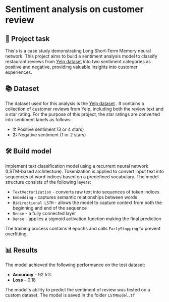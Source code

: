 # Sentiment analysis on customer review
## 📌 Project task
This's is a case study demonstrating Long Short-Term Memory neural network. This project aims to build a sentiment analysis model to classify restaurant reviews from [Yelp dataset](https://www.tensorflow.org/datasets/catalog/yelp_polarity_reviews) into two sentiment categories as positive and negative, providing valuable insights into customer experiences.

## 📚 Dataset
The dataset used for this analysis is the [Yelp dataset](https://www.tensorflow.org/datasets/catalog/yelp_polarity_reviews) . It contains a collection of customer reviews from Yelp, including both the review text and a star rating. For the purpose of this project, the star ratings are converted into sentiment labels as follows:
  - **1:** Positive sentiment (3 or 4 stars)
  - **2:** Negative sentiment (1 or 2 stars)

## 🛠️ Build model
Implement text classification model using a recurrent neural network (LSTM-based architecture). Tokenization is applied to convert input text into sequences of word indices based on a predefined vocabulary. The model structure consists of the following layers:
  - `TextVectorization` - converts raw text into sequences of token indices
  - `Embedding` - captures semantic relationships between words
  - `Bidirectional LSTM` - allows the model to capture context from both the beginning and end of the sequence
  - `Dense` - a fully connected layer
  - `Dense` - applies a sigmoid activation function making the final prediction

The training process contains 9 epochs and calls `EarlyStopping` to prevent overfitting.

## 📊 Results
The model achieved the following performance on the test dataset:
  - **Accuracy** – 92.5%
  - **Loss** – 0.18

The model's ability to predict the sentiment of review was tested on a custom dataset. The model is saved in the folder `LSTMmodel.tf`
